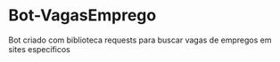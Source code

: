# Bot-VagasEmprego
Bot criado com biblioteca requests para buscar vagas de empregos em sites específicos 
